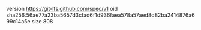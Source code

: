 version https://git-lfs.github.com/spec/v1
oid sha256:56ae77a23ba5657d3cfad6f1d936faea578a57aed8d82ba2414876a699c14a5e
size 808

